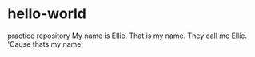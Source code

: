 # hello-world
practice repository
My name is Ellie. That is my name. They call me Ellie. 'Cause thats my name.  
